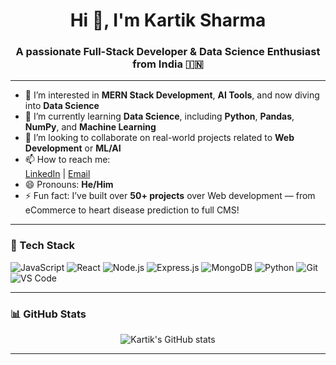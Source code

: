 <h1 align="center">Hi 👋, I'm Kartik Sharma</h1>
<h3 align="center">A passionate Full-Stack Developer & Data Science Enthusiast from India 🇮🇳</h3>

---

- 👀 I’m interested in **MERN Stack Development**, **AI Tools**, and now diving into **Data Science**
- 🌱 I’m currently learning **Data Science**, including **Python**, **Pandas**, **NumPy**, and **Machine Learning**
- 💞️ I’m looking to collaborate on real-world projects related to **Web Development** or **ML/AI**
- 📫 How to reach me:  
  [LinkedIn](https://www.linkedin.com/in/kartiksharma0047) | [Email](mailto:kartiksharma0047@gmail.com)
- 😄 Pronouns: **He/Him**
- ⚡ Fun fact: I’ve built over **50+ projects** over Web development — from eCommerce to heart disease prediction to full CMS!

---

### 🚀 Tech Stack
![JavaScript](https://img.shields.io/badge/-JavaScript-black?style=flat-square&logo=javascript)
![React](https://img.shields.io/badge/-React-black?style=flat-square&logo=react)
![Node.js](https://img.shields.io/badge/-Node.js-black?style=flat-square&logo=node.js)
![Express.js](https://img.shields.io/badge/-Express-black?style=flat-square&logo=express)
![MongoDB](https://img.shields.io/badge/-MongoDB-black?style=flat-square&logo=mongodb)
![Python](https://img.shields.io/badge/-Python-black?style=flat-square&logo=python)
![Git](https://img.shields.io/badge/-Git-black?style=flat-square&logo=git)
![VS Code](https://img.shields.io/badge/-VS%20Code-black?style=flat-square&logo=visual-studio-code)

---

### 📊 GitHub Stats
<p align="center">
  <img src="https://github-readme-stats.vercel.app/api?username=kartiksharma0047&show_icons=true&theme=tokyonight" alt="Kartik's GitHub stats" />
</p>

---

<!---
kartiksharma0047/kartiksharma0047 is a ✨ special ✨ repository because its `README.md` (this file) appears on your GitHub profile.
You can click the Preview link to take a look at your changes.
--->
